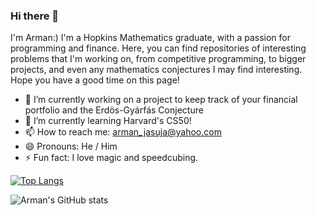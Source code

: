 ### Hi there 👋
I'm Arman:) I'm a Hopkins Mathematics graduate, with a passion for programming and finance. Here, you can find repositories of interesting problems that I'm working on, from competitive programming, to bigger projects, and even any mathematics conjectures I may find interesting.
Hope you have a good time on this page!

- 🔭 I’m currently working on a project to keep track of your financial portfolio and the Erdös-Gyárfás Conjecture
- 🌱 I’m currently learning Harvard's CS50!
- 📫 How to reach me: arman_jasuja@yahoo.com
- 😄 Pronouns: He / Him
- ⚡ Fun fact: I love magic and speedcubing.

[![Top Langs](https://github-readme-stats.vercel.app/api/top-langs/?username=armurox&layout=donut-vertical&theme=radical)](https://github.com/anuraghazra/github-readme-stats)

![Arman's GitHub stats](https://github-readme-stats.vercel.app/api?username=armurox&show_icons=true&theme=radical)
